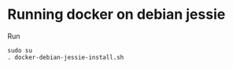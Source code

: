 Running docker on debian jessie
==============

Run 
```
sudo su
. docker-debian-jessie-install.sh
```
